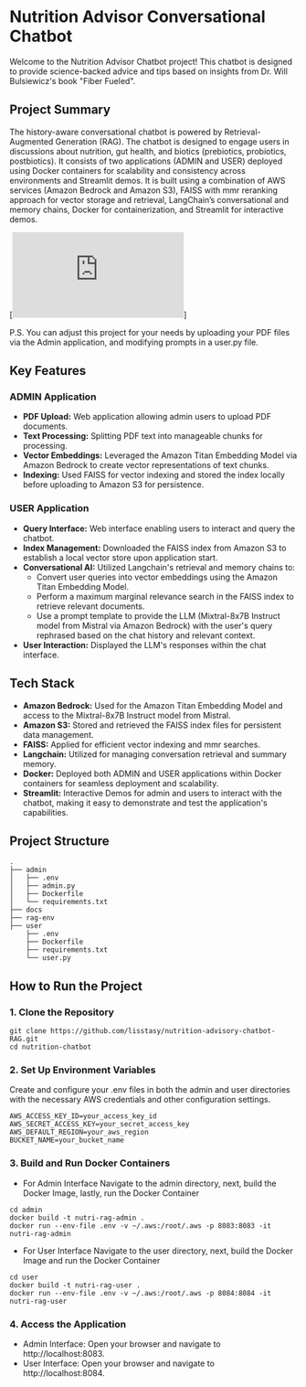 # Nutrition Advisor Conversational Chatbot

Welcome to the Nutrition Advisor Chatbot project! This chatbot is designed to provide science-backed advice and tips based on insights from Dr. Will Bulsiewicz's book "Fiber Fueled". 

## Project Summary

The history-aware conversational chatbot is powered by Retrieval-Augmented Generation (RAG). The chatbot is designed to engage users in discussions about nutrition, gut health, and biotics (prebiotics, probiotics, postbiotics). It consists of two applications (ADMIN and USER) deployed using Docker containers for scalability and consistency across environments and Streamlit demos. It is built using a combination of AWS services (Amazon Bedrock and Amazon S3), FAISS with mmr reranking approach for vector storage and retrieval, LangChain’s conversational and memory chains, Docker for containerization, and Streamlit for interactive demos.

[![GIF](https://github.com/lisstasy/nutrition-advisory-chatbot-RAG/blob/main/index.html)]

P.S. You can adjust this project for your needs by uploading your PDF files via the Admin application, and modifying prompts in a user.py file.

## Key Features

### ADMIN Application

- **PDF Upload:** Web application allowing admin users to upload PDF documents.
- **Text Processing:** Splitting PDF text into manageable chunks for processing.
- **Vector Embeddings:** Leveraged the Amazon Titan Embedding Model via Amazon Bedrock to create vector representations of text chunks.
- **Indexing:** Used FAISS for vector indexing and stored the index locally before uploading to Amazon S3 for persistence.

### USER Application

- **Query Interface:** Web interface enabling users to interact and query the chatbot.
- **Index Management:** Downloaded the FAISS index from Amazon S3 to establish a local vector store upon application start.
- **Conversational AI:** Utilized Langchain's retrieval and memory chains to:
  - Convert user queries into vector embeddings using the Amazon Titan Embedding Model.
  - Perform a maximum marginal relevance search in the FAISS index to retrieve relevant documents.
  - Use a prompt template to provide the LLM (Mixtral-8x7B Instruct model from Mistral via Amazon Bedrock) with the user's query rephrased based on the chat history and relevant context.
- **User Interaction:** Displayed the LLM's responses within the chat interface.

## Tech Stack

- **Amazon Bedrock:** Used for the Amazon Titan Embedding Model and access to the Mixtral-8x7B Instruct model from Mistral.
- **Amazon S3:** Stored and retrieved the FAISS index files for persistent data management.
- **FAISS:** Applied for efficient vector indexing and mmr searches.
- **Langchain:** Utilized for managing conversation retrieval and summary memory.
- **Docker:** Deployed both ADMIN and USER applications within Docker containers for seamless deployment and scalability.
- **Streamlit:** Interactive Demos for admin and users to interact with the chatbot, making it easy to demonstrate and test the application's capabilities.


## Project Structure
```
.
├── admin
│   ├── .env
│   ├── admin.py
│   ├── Dockerfile
│   └── requirements.txt
├── docs
├── rag-env
├── user
    ├── .env
    ├── Dockerfile
    ├── requirements.txt
    └── user.py
```
    
## How to Run the Project

### 1. Clone the Repository

```
git clone https://github.com/lisstasy/nutrition-advisory-chatbot-RAG.git
cd nutrition-chatbot
```
### 2. Set Up Environment Variables
Create and configure your .env files in both the admin and user directories with the necessary AWS credentials and other configuration settings.

```
AWS_ACCESS_KEY_ID=your_access_key_id
AWS_SECRET_ACCESS_KEY=your_secret_access_key
AWS_DEFAULT_REGION=your_aws_region
BUCKET_NAME=your_bucket_name
```

### 3. Build and Run Docker Containers
- For Admin Interface
Navigate to the admin directory, next, build the Docker Image, lastly, run the Docker Container

```
cd admin
docker build -t nutri-rag-admin .
docker run --env-file .env -v ~/.aws:/root/.aws -p 8083:8083 -it nutri-rag-admin
```

- For User Interface
Navigate to the user directory, next, build the Docker Image and run the Docker Container

```
cd user
docker build -t nutri-rag-user .
docker run --env-file .env -v ~/.aws:/root/.aws -p 8084:8084 -it nutri-rag-user
```

### 4. Access the Application
- Admin Interface: Open your browser and navigate to http://localhost:8083.
- User Interface: Open your browser and navigate to http://localhost:8084.



